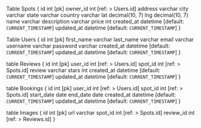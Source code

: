 Table Spots {
  id int [pk]
  owner_id int [ref: > Users.id]
  address varchar
  city varchar
  state varchar
  country varchar
  lat decimal(10, 7)
  lng decimal(10, 7)
  name varchar
  description varchar
  price int
  created_at datetime [default: `CURRENT_TIMESTAMP`]
  updated_at datetime [default: `CURRENT_TIMESTAMP`]
}

Table Users {
  id int [pk]
  first_name varchar
  last_name varchar
  email varchar
  username varchar
  password varchar
  created_at datetime [default: `CURRENT_TIMESTAMP`]
  updated_at datetime [default: `CURRENT_TIMESTAMP`]
}

table Reviews {
  id int [pk]
  user_id int [ref: > Users.id]
  spot_id int [ref: > Spots.id]
  review varchar
  stars int
  created_at datetime [default: `CURRENT_TIMESTAMP`]
  updated_at datetime [default: `CURRENT_TIMESTAMP`]
}

table Bookings {
  id int [pk]
  user_id int [ref: > Users.id]
  spot_id int [ref: > Spots.id]
  start_date date
  end_date date
  created_at datetime [default: `CURRENT_TIMESTAMP`]
  updated_at datetime [default: `CURRENT_TIMESTAMP`]
}

table Images {
  id int [pk]
  url varchar
  spot_id int [ref: > Spots.id]
  review_id int [ref: > Reviews.id]
}

